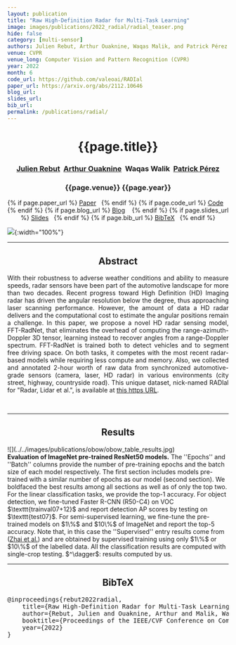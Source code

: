 ```yaml
---
layout: publication
title: "Raw High-Definition Radar for Multi-Task Learning"
image: images/publications/2022_radial/radial_teaser.png
hide: false
category: [multi-sensor]
authors: Julien Rebut, Arthur Ouaknine, Waqas Malik, and Patrick Pérez
venue: CVPR
venue_long: Computer Vision and Pattern Recognition (CVPR)
year: 2022
month: 6
code_url: https://github.com/valeoai/RADIal
paper_url: https://arxiv.org/abs/2112.10646
blog_url:
slides_url:
bib_url:
permalink: /publications/radial/
---
```


<h1 align="center"> {{page.title}} </h1>
<h3 align="center">  <a href="https://scholar.google.com/citations?user=BJcQNcoAAAAJ">Julien Rebut</a>&nbsp;&nbsp;<a href="https://arthurouaknine.github.io/">Arthur Ouaknine</a>&nbsp;&nbsp;Waqas Walik&nbsp;&nbsp;<a href="https://ptrckprz.github.io/">Patrick Pérez</a></h3>


<h3 align="center"> {{page.venue}} {{page.year}} </h3>

<div align="center">
  <p>
    {% if page.paper_url %}
    <a href="{{ page.paper_url }}"><i class="far fa-file-pdf"></i> Paper</a>&nbsp;&nbsp;
    {% endif %}
    {% if page.code_url %}
    <a href="{{ page.code_url }}"><i class="fab fa-github"></i> Code</a> &nbsp;&nbsp;
    {% endif %}
    {% if page.blog_url %}
    <a href="{{ page.blog_url }}"><i class="fab fa-blogger"></i> Blog</a> &nbsp;&nbsp;
    {% endif %}
    {% if page.slides_url %}
    <a href="{{ page.slides_url }}"><i class="far fa-file-pdf"></i> Slides</a>&nbsp;&nbsp;
    {% endif %}
    {% if page.bib_url %}
    <a href="{{ page.bib_url}}"><i class="far fa-file-alt"></i> BibTeX</a>&nbsp;&nbsp;
    {% endif %}
  </p>
</div>


![](../../images/publications/2022_radial/radial_teaser.png){:width="100%"}

<hr>

<h2  align="center"> Abstract</h2>

<p align="justify">With their robustness to adverse weather conditions and ability to measure speeds, radar sensors have been part of the automotive landscape for more than two decades. Recent progress toward High Definition (HD) Imaging radar has driven the angular resolution below the degree, thus approaching laser scanning performance. However, the amount of data a HD radar delivers and the computational cost to estimate the angular positions remain a challenge. In this paper, we propose a novel HD radar sensing model, FFT-RadNet, that eliminates the overhead of computing the range-azimuth-Doppler 3D tensor, learning instead to recover angles from a range-Doppler spectrum. FFT-RadNet is trained both to detect vehicles and to segment free driving space. On both tasks, it competes with the most recent radar-based models while requiring less compute and memory. Also, we collected and annotated 2-hour worth of raw data from synchronized automotive-grade sensors (camera, laser, HD radar) in various environments (city street, highway, countryside road). This unique dataset, nick-named RADIal for "Radar, Lidar et al.", is available at <a href="https://github.com/valeoai/RADIal">this https URL</a>.</p>

<br>

<hr>

<h2  align="center"> Results</h2>
![](../../images/publications/obow/obow_table_results.jpg)
<div class="caption"><b>Evaluation of ImageNet pre-trained ResNet50 models.</b> The ''Epochs'' and ''Batch'' columns provide the number of pre-training epochs and the batch size of each model respectively.
The first section includes models pre-trained with a similar number of epochs as our model (second section). 
We boldfaced the best results among all sections as well as of only the top two.
For the linear classification tasks, we provide the top-1 accuracy.
For object detection, we fine-tuned Faster R-CNN (R50-C4) on VOC $\texttt{trainval07+12}$ and report detection AP scores by testing on $\texttt{test07}$.
For semi-supervised learning, we fine-tune the pre-trained models on $1\%$ and $10\%$ of ImageNet and report the top-5 accuracy.
Note that, in this case the ''Supervised'' entry results come from (<a href="https://arxiv.org/abs/1905.03670" target="_blank">Zhai et al.</a>) and are obtained by supervised training 
using only $1\%$ or $10\%$ of the labelled data.
All the classification results are computed with single-crop testing. $^\dagger$: results computed by us. </div>

<hr>

<h2  align="center">BibTeX</h2>
<left>
  <pre class="bibtex-box">
@inproceedings{rebut2022radial,
    title={Raw High-Definition Radar for Multi-Task Learning},
    author={Rebut, Julien and Ouaknine, Arthur and Malik, Waqas and P{\'e}rez, Patrick},
    booktitle={Proceedings of the IEEE/CVF Conference on Computer Vision and Pattern Recognition},
    year={2022}
}</pre>
</left>

<br>
